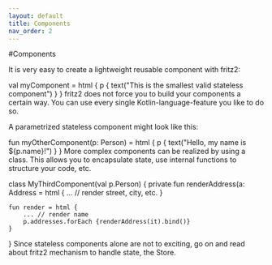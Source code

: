 ```yaml
---
layout: default
title: Components
nav_order: 2
---
```

#Components

It is very easy to create a lightweight reusable component with fritz2:

val myComponent = html {
    p {
        text("This is the smallest valid stateless component")
    }
}
fritz2 does not force you to build your components a certain way. You can use every single Kotlin-language-feature you like to do so.

A parametrized stateless component might look like this:

fun myOtherComponent(p: Person) = html {
    p {
        text("Hello, my name is ${p.name}!")
    }
}
More complex components can be realized by using a class. This allows you to encapsulate state, use internal functions to structure your code, etc.

class MyThirdComponent(val p.Person) {
    private fun renderAddress(a: Address = html {
        ... // render street, city, etc.
    }

    fun render = html {
        ... // render name
        p.addresses.forEach {renderAddress(it).bind()}
    }
}
Since stateless components alone are not to exciting, go on and read about fritz2 mechanism to handle state, the Store.